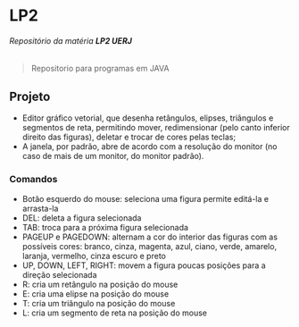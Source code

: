 # LP2
###### Repositório da matéria **LP2 UERJ** 

> Repositorio para programas em JAVA

## Projeto
- Editor gráfico vetorial, que desenha retângulos, elipses, triângulos e segmentos de reta, permitindo mover, redimensionar (pelo canto inferior direito das figuras),
deletar e trocar de cores pelas teclas;
- A janela, por padrão, abre de acordo com a resolução do monitor (no caso de mais de um monitor, do monitor padrão).

### Comandos
- Botão esquerdo do mouse: seleciona uma figura permite editá-la e arrasta-la
- DEL: deleta a figura selecionada
- TAB: troca para a próxima figura selecionada
- PAGEUP e PAGEDOWN: alternam a cor do interior das figuras com as possíveis cores: branco, cinza, magenta, azul, ciano, verde, amarelo, laranja, vermelho, cinza escuro e preto
- UP, DOWN, LEFT, RIGHT: movem a figura poucas posições para a direção selecionada
- R: cria um retângulo na posição do mouse
- E: cria uma elipse na posição do mouse
- T: cria um triângulo na posição do mouse
- L: cria um segmento de reta na posição do mouse

